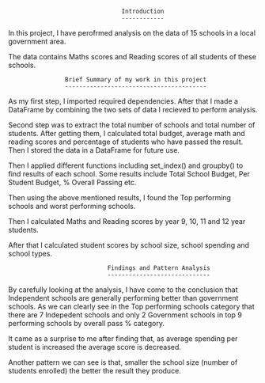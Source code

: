 
                                    Introduction
                                    ------------


In this project, I have perofrmed analysis on the data of 15 schools in a local government area.

The data contains Maths scores and Reading scores of all students of these schools.

                    Brief Summary of my work in this project
                    ----------------------------------------

As my first step, I imported required dependencies. After that I made a DataFrame by combining the two sets of data I recieved to perform analysis.

Second step was to extract the total number of schools and total number of students. After getting them, I calculated total budget, average math and reading scores and percentage of students who have passed the result. Then I stored the data in a DataFrame for future use.

Then I applied different functions including set_index() and groupby() to find results of each school. Some results include Total School Budget, Per Student Budget, % Overall Passing etc.

Then using the above mentioned results, I found the Top performing schools and worst performing schools.

Then I calculated Maths and Reading scores by year 9, 10, 11 and 12 year students.

After that I calculated student scores by school size,  school spending and school types.

                                Findings and Pattern Analysis
                                -----------------------------

By carefully looking at the analysis, I have come to the conclusion that Independent schools are generally performing better than government schools. As we can clearly see in the Top performing schools category that there are 7 Indepedent schools and only 2 Government schools in top 9 performing schools by overall pass % category.

It came as a surprise to me after finding that, as average spending per student is increased the average score is decreased.

Another pattern we can see is that, smaller the school size (number of students enrolled) the better the result they produce.